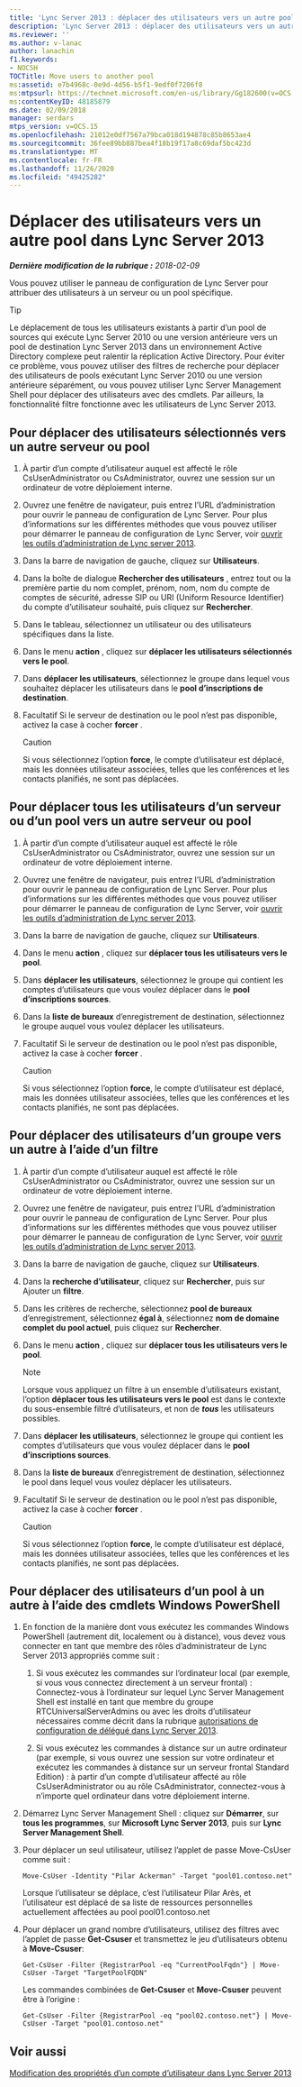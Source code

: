 ```yaml
---
title: 'Lync Server 2013 : déplacer des utilisateurs vers un autre pool'
description: 'Lync Server 2013 : déplacer des utilisateurs vers un autre pool.'
ms.reviewer: ''
ms.author: v-lanac
author: lanachin
f1.keywords:
- NOCSH
TOCTitle: Move users to another pool
ms:assetid: e7b4968c-0e9d-4d56-b5f1-9edf0f7206f8
ms:mtpsurl: https://technet.microsoft.com/en-us/library/Gg182600(v=OCS.15)
ms:contentKeyID: 48185879
ms.date: 02/09/2018
manager: serdars
mtps_version: v=OCS.15
ms.openlocfilehash: 21012e0df7567a79bca018d194878c85b8653ae4
ms.sourcegitcommit: 36fee89bb887bea4f18b19f17a8c69daf5bc423d
ms.translationtype: MT
ms.contentlocale: fr-FR
ms.lasthandoff: 11/26/2020
ms.locfileid: "49425282"
---
```

# <a name="move-users-to-another-pool-in-lync-server-2013"></a>Déplacer des utilisateurs vers un autre pool dans Lync Server 2013

<div data-xmlns="http://www.w3.org/1999/xhtml">

<div class="topic" data-xmlns="http://www.w3.org/1999/xhtml" data-msxsl="urn:schemas-microsoft-com:xslt" data-cs="https://msdn.microsoft.com/">

<div data-asp="https://msdn2.microsoft.com/asp">



</div>

<div id="mainSection">

<div id="mainBody">

<span> </span>

_**Dernière modification de la rubrique :** 2018-02-09_

Vous pouvez utiliser le panneau de configuration de Lync Server pour attribuer des utilisateurs à un serveur ou un pool spécifique.

<div>


> [!TIP]  
> Le déplacement de tous les utilisateurs existants à partir d’un pool de sources qui exécute Lync Server 2010 ou une version antérieure vers un pool de destination Lync Server 2013 dans un environnement Active Directory complexe peut ralentir la réplication Active Directory. Pour éviter ce problème, vous pouvez utiliser des filtres de recherche pour déplacer des utilisateurs de pools exécutant Lync Server 2010 ou une version antérieure séparément, ou vous pouvez utiliser Lync Server Management Shell pour déplacer des utilisateurs avec des cmdlets. Par ailleurs, la fonctionnalité filtre fonctionne avec les utilisateurs de Lync Server 2013.



</div>

<div>

## <a name="to-move-selected-users-to-a-different-server-or-pool"></a>Pour déplacer des utilisateurs sélectionnés vers un autre serveur ou pool

1.  À partir d’un compte d’utilisateur auquel est affecté le rôle CsUserAdministrator ou CsAdministrator, ouvrez une session sur un ordinateur de votre déploiement interne.

2.  Ouvrez une fenêtre de navigateur, puis entrez l’URL d’administration pour ouvrir le panneau de configuration de Lync Server. Pour plus d’informations sur les différentes méthodes que vous pouvez utiliser pour démarrer le panneau de configuration de Lync Server, voir [ouvrir les outils d’administration de Lync server 2013](lync-server-2013-open-lync-server-administrative-tools.md).

3.  Dans la barre de navigation de gauche, cliquez sur **Utilisateurs**.

4.  Dans la boîte de dialogue **Rechercher des utilisateurs** , entrez tout ou la première partie du nom complet, prénom, nom, nom du compte de comptes de sécurité, adresse SIP ou URI (Uniform Resource Identifier) du compte d’utilisateur souhaité, puis cliquez sur **Rechercher**.

5.  Dans le tableau, sélectionnez un utilisateur ou des utilisateurs spécifiques dans la liste.

6.  Dans le menu **action** , cliquez sur **déplacer les utilisateurs sélectionnés vers le pool**.

7.  Dans **déplacer les utilisateurs**, sélectionnez le groupe dans lequel vous souhaitez déplacer les utilisateurs dans le **pool d’inscriptions de destination**.

8.  Facultatif Si le serveur de destination ou le pool n’est pas disponible, activez la case à cocher **forcer** .
    
    <div>
    

    > [!Caution]  
    > Si vous sélectionnez l’option <STRONG>force</STRONG>, le compte d’utilisateur est déplacé, mais les données utilisateur associées, telles que les conférences et les contacts planifiés, ne sont pas déplacées.

    
    </div>

</div>

<div>

## <a name="to-move-all-users-from-one-server-or-pool-to-a-different-server-or-pool"></a>Pour déplacer tous les utilisateurs d’un serveur ou d’un pool vers un autre serveur ou pool

1.  À partir d’un compte d’utilisateur auquel est affecté le rôle CsUserAdministrator ou CsAdministrator, ouvrez une session sur un ordinateur de votre déploiement interne.

2.  Ouvrez une fenêtre de navigateur, puis entrez l’URL d’administration pour ouvrir le panneau de configuration de Lync Server. Pour plus d’informations sur les différentes méthodes que vous pouvez utiliser pour démarrer le panneau de configuration de Lync Server, voir [ouvrir les outils d’administration de Lync server 2013](lync-server-2013-open-lync-server-administrative-tools.md).

3.  Dans la barre de navigation de gauche, cliquez sur **Utilisateurs**.

4.  Dans le menu **action** , cliquez sur **déplacer tous les utilisateurs vers le pool**.

5.  Dans **déplacer les utilisateurs**, sélectionnez le groupe qui contient les comptes d’utilisateurs que vous voulez déplacer dans le **pool d’inscriptions sources**.

6.  Dans la **liste de bureaux** d’enregistrement de destination, sélectionnez le groupe auquel vous voulez déplacer les utilisateurs.

7.  Facultatif Si le serveur de destination ou le pool n’est pas disponible, activez la case à cocher **forcer** .
    
    <div>
    

    > [!Caution]  
    > Si vous sélectionnez l’option <STRONG>force</STRONG>, le compte d’utilisateur est déplacé, mais les données utilisateur associées, telles que les conférences et les contacts planifiés, ne sont pas déplacées.

    
    </div>

</div>

<div>

## <a name="to-move-users-from-one-pool-to-a-different-pool-by-using-a-filter"></a>Pour déplacer des utilisateurs d’un groupe vers un autre à l’aide d’un filtre

1.  À partir d’un compte d’utilisateur auquel est affecté le rôle CsUserAdministrator ou CsAdministrator, ouvrez une session sur un ordinateur de votre déploiement interne.

2.  Ouvrez une fenêtre de navigateur, puis entrez l’URL d’administration pour ouvrir le panneau de configuration de Lync Server. Pour plus d’informations sur les différentes méthodes que vous pouvez utiliser pour démarrer le panneau de configuration de Lync Server, voir [ouvrir les outils d’administration de Lync server 2013](lync-server-2013-open-lync-server-administrative-tools.md).

3.  Dans la barre de navigation de gauche, cliquez sur **Utilisateurs**.

4.  Dans la **recherche d’utilisateur**, cliquez sur **Rechercher**, puis sur Ajouter un **filtre**.

5.  Dans les critères de recherche, sélectionnez **pool de bureaux** d’enregistrement, sélectionnez **égal à**, sélectionnez **nom de domaine complet du pool actuel**, puis cliquez sur **Rechercher**.

6.  Dans le menu **action** , cliquez sur **déplacer tous les utilisateurs vers le pool**.
    
    <div>
    

    > [!NOTE]  
    > Lorsque vous appliquez un filtre à un ensemble d’utilisateurs existant, l’option <STRONG>déplacer tous les utilisateurs vers le pool</STRONG> est dans le contexte du sous-ensemble filtré d’utilisateurs, et non de <STRONG><EM>tous</EM></STRONG> les utilisateurs possibles.

    
    </div>

7.  Dans **déplacer les utilisateurs**, sélectionnez le groupe qui contient les comptes d’utilisateurs que vous voulez déplacer dans le **pool d’inscriptions sources**.

8.  Dans la **liste de bureaux** d’enregistrement de destination, sélectionnez le pool dans lequel vous voulez déplacer les utilisateurs.

9.  Facultatif Si le serveur de destination ou le pool n’est pas disponible, activez la case à cocher **forcer** .
    
    <div>
    

    > [!Caution]  
    > Si vous sélectionnez l’option <STRONG>force</STRONG>, le compte d’utilisateur est déplacé, mais les données utilisateur associées, telles que les conférences et les contacts planifiés, ne sont pas déplacées.

    
    </div>

</div>

<div>

## <a name="to-move-users-from-one-pool-to-another-using-windows-powershell-cmdlets"></a>Pour déplacer des utilisateurs d’un pool à un autre à l’aide des cmdlets Windows PowerShell

1.  En fonction de la manière dont vous exécutez les commandes Windows PowerShell (autrement dit, localement ou à distance), vous devez vous connecter en tant que membre des rôles d’administrateur de Lync Server 2013 appropriés comme suit :
    
    1.  Si vous exécutez les commandes sur l’ordinateur local (par exemple, si vous vous connectez directement à un serveur frontal) : Connectez-vous à l’ordinateur sur lequel Lync Server Management Shell est installé en tant que membre du groupe RTCUniversalServerAdmins ou avec les droits d’utilisateur nécessaires comme décrit dans la rubrique [autorisations de configuration de délégué dans Lync Server 2013](lync-server-2013-delegate-setup-permissions.md).
    
    2.  Si vous exécutez les commandes à distance sur un autre ordinateur (par exemple, si vous ouvrez une session sur votre ordinateur et exécutez les commandes à distance sur un serveur frontal Standard Edition) : à partir d’un compte d’utilisateur affecté au rôle CsUserAdministrator ou au rôle CsAdministrator, connectez-vous à n’importe quel ordinateur dans votre déploiement interne.

2.  Démarrez Lync Server Management Shell : cliquez sur **Démarrer**, sur **tous les programmes**, sur **Microsoft Lync Server 2013**, puis sur **Lync Server Management Shell**.

3.  Pour déplacer un seul utilisateur, utilisez l’applet de passe Move-CsUser comme suit :
    
        Move-CsUser -Identity "Pilar Ackerman" -Target "pool01.contoso.net"
    
    Lorsque l’utilisateur se déplace, c’est l’utilisateur Pilar Arès, et l’utilisateur est déplacé de sa liste de ressources personnelles actuellement affectées au pool pool01.contoso.net

4.  Pour déplacer un grand nombre d’utilisateurs, utilisez des filtres avec l’applet de passe **Get-Csuser** et transmettez le jeu d’utilisateurs obtenu à **Move-Csuser**:
    
        Get-CsUser -Filter {RegistrarPool -eq "CurrentPoolFqdn"} | Move-CsUser -Target "TargetPoolFQDN"
    
    Les commandes combinées de **Get-Csuser** et **Move-Csuser** peuvent être à l’origine :
    
        Get-CsUser -Filter {RegistrarPool -eq "pool02.contoso.net"} | Move-CsUser -Target "pool01.contoso.net"

</div>

<div>

## <a name="see-also"></a>Voir aussi


[Modification des propriétés d’un compte d’utilisateur dans Lync Server 2013](lync-server-2013-modifying-user-account-properties.md)  
  

</div>

</div>

<span> </span>

</div>

</div>

</div>

